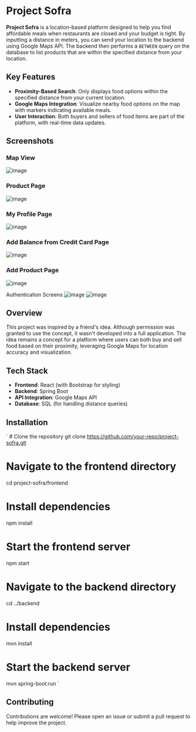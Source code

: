 # Project Sofra
**Project Sofra** is a location-based platform designed to help you find affordable meals when restaurants are closed and your budget is tight. By inputting a distance in meters, you can send your location to the backend using Google Maps API. The backend then performs a `BETWEEN` query on the database to list products that are within the specified distance from your location.

## Key Features
- **Proximity-Based Search**: Only displays food options within the specified distance from your current location.
- **Google Maps Integration**: Visualize nearby food options on the map with markers indicating available meals.
- **User Interaction**: Both buyers and sellers of food items are part of the platform, with real-time data updates.
## Screenshots
### Map View
![image](https://github.com/user-attachments/assets/5d89c407-ec8d-4029-9e3c-069c2931004f)

### Product Page
![image](https://github.com/user-attachments/assets/70810452-47c8-4813-99c1-70ef3c1cc220)

### My Profile Page
![image](https://github.com/user-attachments/assets/4f8aa42b-3c4a-42dd-bfde-1e3272375b0e)

### Add Balance from Credit Card Page
![image](https://github.com/user-attachments/assets/ad04771e-303d-4648-b54e-d593d0e3d285)

### Add Product Page
![image](https://github.com/user-attachments/assets/fea8b499-c302-4278-abea-1065069a2913)



Authentication Screens
![image](https://github.com/user-attachments/assets/39ec6332-8647-4211-a967-5d067b0eee2f)
![image](https://github.com/user-attachments/assets/eb44f7b9-3851-44f6-bd2e-6e4be1d871ae)


## Overview
This project was inspired by a friend's idea. Although permission was granted to use the concept, it wasn't developed into a full application. The idea remains a concept for a platform where users can both buy and sell food based on their proximity, leveraging Google Maps for location accuracy and visualization.

## Tech Stack
- **Frontend**: React (with Bootstrap for styling)
- **Backend**: Spring Boot
- **API Integration**: Google Maps API
- **Database**: SQL (for handling distance queries)

## Installation
` # Clone the repository
git clone https://github.com/your-repo/project-sofra.git

# Navigate to the frontend directory
cd project-sofra/frontend

# Install dependencies
npm install

# Start the frontend server
npm start

# Navigate to the backend directory
cd ../backend

# Install dependencies
mvn install

# Start the backend server
mvn spring-boot:run `

## Contributing
Contributions are welcome! Please open an issue or submit a pull request to help improve the project.

